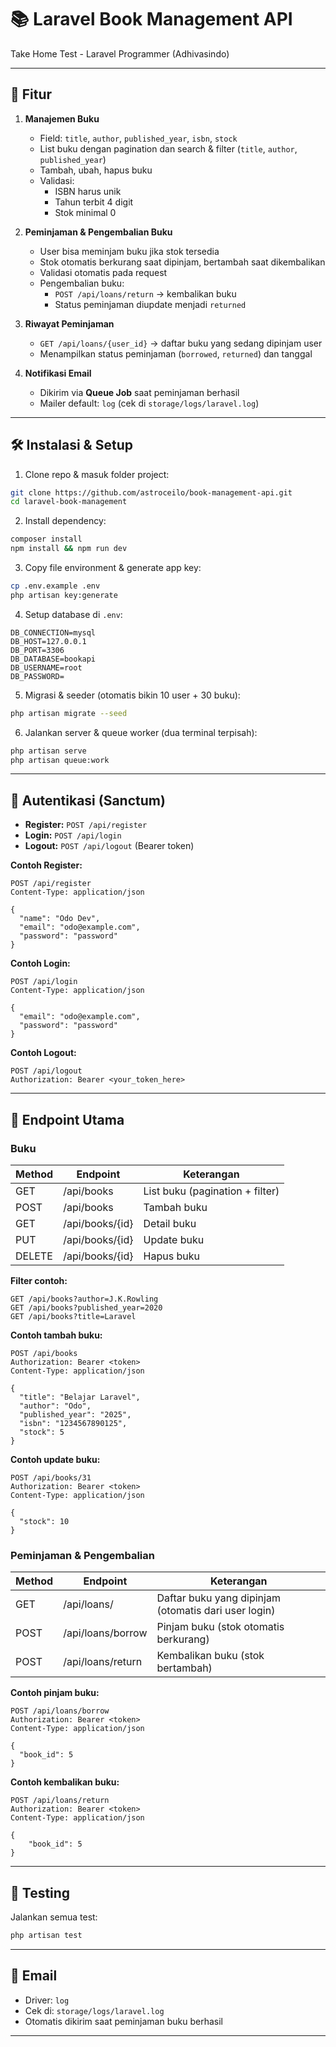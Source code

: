 # 📚 Laravel Book Management API

Take Home Test - Laravel Programmer (Adhivasindo)

---

## 🚀 Fitur

1. **Manajemen Buku**

    - Field: `title`, `author`, `published_year`, `isbn`, `stock`
    - List buku dengan pagination dan search & filter (`title`, `author`, `published_year`)
    - Tambah, ubah, hapus buku
    - Validasi:
        - ISBN harus unik
        - Tahun terbit 4 digit
        - Stok minimal 0

2. **Peminjaman & Pengembalian Buku**

    - User bisa meminjam buku jika stok tersedia
    - Stok otomatis berkurang saat dipinjam, bertambah saat dikembalikan
    - Validasi otomatis pada request
    - Pengembalian buku:
        - `POST /api/loans/return` → kembalikan buku
        - Status peminjaman diupdate menjadi `returned`

3. **Riwayat Peminjaman**

    - `GET /api/loans/{user_id}` → daftar buku yang sedang dipinjam user
    - Menampilkan status peminjaman (`borrowed`, `returned`) dan tanggal

4. **Notifikasi Email**

    - Dikirim via **Queue Job** saat peminjaman berhasil
    - Mailer default: `log` (cek di `storage/logs/laravel.log`)

---

## 🛠️ Instalasi & Setup

1. Clone repo & masuk folder project:

```bash
git clone https://github.com/astroceilo/book-management-api.git
cd laravel-book-management
```

2. Install dependency:

```bash
composer install
npm install && npm run dev
```

3. Copy file environment & generate app key:

```bash
cp .env.example .env
php artisan key:generate
```

4. Setup database di `.env`:

```env
DB_CONNECTION=mysql
DB_HOST=127.0.0.1
DB_PORT=3306
DB_DATABASE=bookapi
DB_USERNAME=root
DB_PASSWORD=
```

5. Migrasi & seeder (otomatis bikin 10 user + 30 buku):

```bash
php artisan migrate --seed
```

6. Jalankan server & queue worker (dua terminal terpisah):

```bash
php artisan serve
php artisan queue:work
```

---

## 🔑 Autentikasi (Sanctum)

-   **Register:** `POST /api/register`
-   **Login:** `POST /api/login`
-   **Logout:** `POST /api/logout` (Bearer token)

**Contoh Register:**

```http
POST /api/register
Content-Type: application/json

{
  "name": "Odo Dev",
  "email": "odo@example.com",
  "password": "password"
}
```

**Contoh Login:**

```http
POST /api/login
Content-Type: application/json

{
  "email": "odo@example.com",
  "password": "password"
}
```

**Contoh Logout:**

```http
POST /api/logout
Authorization: Bearer <your_token_here>
```

---

## 📌 Endpoint Utama

### Buku

| Method | Endpoint        | Keterangan                      |
| ------ | --------------- | ------------------------------- |
| GET    | /api/books      | List buku (pagination + filter) |
| POST   | /api/books      | Tambah buku                     |
| GET    | /api/books/{id} | Detail buku                     |
| PUT    | /api/books/{id} | Update buku                     |
| DELETE | /api/books/{id} | Hapus buku                      |

**Filter contoh:**

```
GET /api/books?author=J.K.Rowling
GET /api/books?published_year=2020
GET /api/books?title=Laravel
```

**Contoh tambah buku:**

```
POST /api/books
Authorization: Bearer <token>
Content-Type: application/json

{
  "title": "Belajar Laravel",
  "author": "Odo",
  "published_year": "2025",
  "isbn": "1234567890125",
  "stock": 5
}
```

**Contoh update buku:**

```
POST /api/books/31
Authorization: Bearer <token>
Content-Type: application/json

{
  "stock": 10
}
```

### Peminjaman & Pengembalian

| Method | Endpoint          | Keterangan                                           |
| ------ | ----------------- | ---------------------------------------------------- |
| GET    | /api/loans/       | Daftar buku yang dipinjam (otomatis dari user login) |
| POST   | /api/loans/borrow | Pinjam buku (stok otomatis berkurang)                |
| POST   | /api/loans/return | Kembalikan buku (stok bertambah)                     |

**Contoh pinjam buku:**

```http
POST /api/loans/borrow
Authorization: Bearer <token>
Content-Type: application/json

{
  "book_id": 5
}
```

**Contoh kembalikan buku:**

```http
POST /api/loans/return
Authorization: Bearer <token>
Content-Type: application/json

{
    "book_id": 5
}
```

---

## 🧪 Testing

Jalankan semua test:

```bash
php artisan test
```

---

## 📧 Email

-   Driver: `log`
-   Cek di: `storage/logs/laravel.log`
-   Otomatis dikirim saat peminjaman buku berhasil

---
